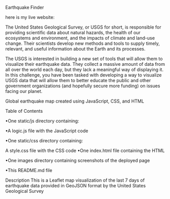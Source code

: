 Earthquake Finder

here is my live website: 

The United States Geological Survey, or USGS for short, is responsible for providing scientific data about natural hazards, the health of our ecosystems and environment, and the impacts of climate and land-use change. Their scientists develop new methods and tools to supply timely, relevant, and useful information about the Earth and its processes.

The USGS is interested in building a new set of tools that will allow them to visualize their earthquake data. They collect a massive amount of data from all over the world each day, but they lack a meaningful way of displaying it. In this challenge, you have been tasked with developing a way to visualize USGS data that will allow them to better educate the public and other government organizations (and hopefully secure more funding) on issues facing our planet.

Global earthquake map created using JavaScript, CSS, and HTML

Table of Contents

•One static/js directory containing:

•A logic.js file with the JavaScript code

•One static/css directory containing:

A style.css file with the CSS code
•One index.html file containing the HTML

•One images directory containing screenshots of the deployed page

•This README.md file

Description This is a Leaflet map visualization of the last 7 days of earthquake data provided in GeoJSON format by the United States Geological Survey
